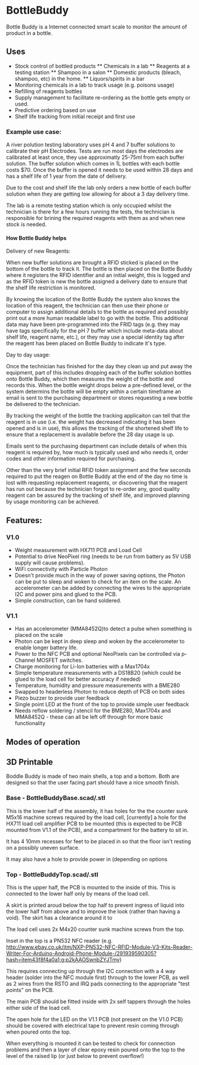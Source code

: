 # BottleBuddy

Bottle Buddy is a Internet connected smart scale to monitor the amount of product in a bottle.

## Uses

* Stock control of bottled products
** Chemicals in a lab
** Reagents at a testing station
** Shampoo in a salon
** Domestic products (bleach, shampoo, etc) in the home.
** Liquors/spirits in a bar
* Monitoring chemicals in a lab to track usage (e.g. poisons usage)
* Refilling of reagents bottles
* Supply management to facilitate re-ordering as the bottle gets empty or used.
* Predictive ordering based on use
* Shelf life tracking from initial receipt and first use

### Example use case:

A river polution testing laboratory uses pH 4 and 7 buffer solutions to calibrate their pH Electrodes. 
Tests are run most days the electrodes are calibrated at least once, they use approximatly 25-75ml from each buffer solution.
The buffer solution which comes in 1L bottles with each bottle costs $70.
Once the buffer is opened it needs to be used within 28 days and has a shelf life of 1 year from the date of delivery.

Due to the cost and shelf life the lab only orders a new bottle of each buffer solution when they are getting low allowing for about a 3 day delivery time.

The lab is a remote testing station which is only occupied whilst the technician is there for a few hours running the tests, the technician is responsible 
for brining the required reagents with them as and when new stock is needed.

#### How Bottle Buddy helps

Delivery of new Reagents:

When new buffer solutions are brought a RFID sticked is placed on the bottom of the bottle to track it. The bottle is then placed on the Bottle Buddy where it
registers the RFID identifier and an initial weight, this is logged and as the RFID token is new the bottle assigned a delivery date to ensure that the 
shelf life restriction is monitored. 

By knowing the location of the Bottle Buddy the system also knows the location of this reagent, the technician can then use their phone or computer to 
assign additional details to the bottle as required and possibly print out a more human readable label to go with the bottle. This additional data may have been pre-programmed 
into the FRID tags (e.g. they may have tags specifically for the pH 7 buffer which include meta-data about shelf life, reagent name, etc.), or they may use a 
special identity tag after the reagent has been placed on Bottle Buddy to indicate it's type.

Day to day usage:

Once the technician has finished for the day they clean up and put away the equipment, part of this includes dropping each of the buffer
solution bottles onto Bottle Buddy, which then measures the weight of the bottle and records this. When the bottle weight drops below a 
pre-defined level, or the system determins the bottle will be empty within a certain timeframe an email is sent to the purchasing 
department or stores requesting a new bottle be delivered to the technician.

By tracking the weight of the bottle the tracking applicaiton can tell that the reagent is in use (i.e. the weight has decreased indicating it has
been opened and is in use), this allows the tracking of the shortened shelf life to ensure that a replacement is available before the 28 day usage is up.

Emails sent to the purchasing department can include details of when this reagent is required by, how much is typically used and who needs it, order codes and other information required for purchasing.

Other than the very brief initial RFID token assignment and the few seconds required to put the reagen on Bottle Buddy at the end of the day no time is 
lost with requesting replacement reagents, or discovering that the reagent has run out because the technician forgot to re-order any, good quality
reagent can be assured by the tracking of shelf life, and improved planning by usage monitoring can be achieved.


## Features: 

### V1.0

* Weight measurement with HX711 PCB and Load Cell
* Potential to drive NeoPixel ring (needs to be run from battery as 5V USB supply will cause problems).
* WiFi connectivity with Particle Photon
* Doesn't provide much in the way of power saving options, the Photon can be put to sleep and woken to check for an item on the scale. An accelerometer
can be added by connecting the wires to the appropriate I2C and power pins and glued to the PCB.
* Simple construction, can be hand soldered.


### V1.1

* Has an accelerometer (MMA8452Q)to detect a pulse when something is placed on the scale
* Photon can be kept in deep sleep and woken by the accelerometer to enable longer battery life.
* Power to the NFC PCB and optional NeoPixels can be controlled via p-Channel MOSFET switches.
* Charge monitoring for Li-Ion batteries with a Max1704x
* Simple temperature measurements with a DS18B20 (which could be glued to the load cell for better accuracy if needed)
* Temperature, humidity and pressure measurements with a BME280
* Swapped to headerless Photon to reduce depth of PCB on both sides
* Piezo buzzer to provide user feedback
* Single point LED at the front of the top to provide simple user feedback
* Needs reflow soldering / stencil for the BME280, Max1704x and MMA8452Q - these can all be left off through for more basic functionality

## Modes of operation




## 3D Printable

Boddle Buddy is made of two main shells, a top and a bottom. Both are designed so that the user facing part should have a nice smooth finish.

### Base - BottleBuddyBase.scad/.stl

This is the lower half of the assembly, it has holes for the the counter sunk M5x16 machine screws required by the load cell, [currently] a hole for 
the HX711 load cell amplifier PCB to be mounted (this is expected to be PCB mounted from V1.1 of the PCB), and a compartment for the battery to 
sit in.

It has 4 10mm recesses for feet to be placed in so that the floor isn't resting on a possibly uneven surface.

It may also have a hole to provide power in (depending on options


### Top - BottleBuddyTop.scad/.stl

This is the upper half, the PCB is mounted to the inside of this. This is connected to the lower half only by means of the load cell.

A skirt is printed aroud below the top half to prevent ingress of liquid into the lower half from above and to improve the look (rather than having a void). The skirt has a clearance around it to 

The load cell uses 2x M4x20 counter sunk machine screws from the top.

Inset in the top is a PN532 NFC reader (e.g. http://www.ebay.co.uk/itm/NXP-PN532-NFC-RFID-Module-V3-Kits-Reader-Writer-For-Arduino-Android-Phone-Module-/291939590305?hash=item43f8f4a0a1:g:p2kAAOSwnbZYJTmy)

This requires connecting up through the I2C connection with a 4 way header (solder into the NFC module first) through to the lower PCB, as well as 2 wires from the RSTO and IRQ pads connecting to the appropriate "test points" on the PCB.

The main PCB should be fitted inside with 2x self tappers through the holes either side of the load cell. 

The open hole for the LED on the V1.1 PCB (not present on the V1.0 PCB) should be covered with electrical tape to prevent resin coming through when poured onto the top.

When everything is mounted it can be tested to check for connection problems and then a layer of clear epoxy resin poured onto the top to the level of the raised lip (or just below to prevent overflow!)


